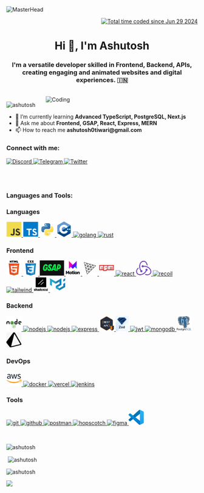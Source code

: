 <!-- Header Image -->
<img src="https://user-images.githubusercontent.com/74038190/225813708-98b745f2-7d22-48cf-9150-083f1b00d6c9.gif" alt="MasterHead">

<!-- WakaTime Badge -->
<p align="right">
    <a href="https://wakatime.com/@c34e365f-01c3-4480-a437-d477dc0aa67b">
        <img src="https://wakatime.com/badge/user/c34e365f-01c3-4480-a437-d477dc0aa67b.svg" alt="Total time coded since Jun 29 2024" />
    </a>
</p>

<!-- Introduction -->
<h1 align="center">Hi 👋, I'm Ashutosh</h1>
<h3 align="center">I'm a versatile developer skilled in Frontend, Backend, APIs, creating engaging and animated websites and digital experiences. 🇮🇳</h3>
<br>
<img align="right" alt="Coding" width="400" src="https://cdn.dribbble.com/users/1162077/screenshots/3848914/programmer.gif">

<!-- GitHub Profile Views -->
<p align="left">
    <img src="https://komarev.com/ghpvc/?username=AshutoshDM1&color=blueviolet" alt="ashutosh" />
</p>

<!-- About Me -->
<ul>
    <li>🌱 I’m currently learning <strong>Advanced TypeScript, PostgreSQL, Next.js</strong></li>
    <li>💬 Ask me about <strong>Frontend, GSAP, React, Express, MERN</strong></li>
    <li>📫 How to reach me <strong>ashutosh0tiwari@gmail.com</strong></li>
</ul>

<!-- Connect with Me -->
<h3 align="left">Connect with me:</h3>
<p align="left">
    <a href="https://discord.gg/6ggJNXBy" target="_blank">
        <img src="https://e0.pxfuel.com/wallpapers/175/868/desktop-wallpaper-gradient-discord-logo.jpg" alt="Discord" height="40" />
    </a>
    <a href="https://t.me/ashutosh8377" target="_blank">
        <img src="https://cdn3.iconfinder.com/data/icons/social-media-chamfered-corner/154/telegram-512.png" alt="Telegram" height="40" />
    </a>
    <a href="https://x.com/Ashutosh234234" target="_blank">
        <img src="https://upload.wikimedia.org/wikipedia/commons/thumb/b/b7/X_logo.jpg/1200px-X_logo.jpg" alt="Twitter" height="40" />
    </a>
</p>
<br>
<br>
<!-- Languages and Tools -->
<h3 align="left">Languages and Tools:</h3>
<p align="left">
    <!-- Languages -->
     <h3 align="left">Languages</h3>
    <a href="https://developer.mozilla.org/en-US/docs/Web/JavaScript" target="_blank" rel="noreferrer">
        <img src="https://raw.githubusercontent.com/devicons/devicon/master/icons/javascript/javascript-original.svg" alt="javascript" width="40" height="40"/>
    </a>
    <a href="https://www.typescriptlang.org/" target="_blank" rel="noreferrer">
        <img src="https://raw.githubusercontent.com/devicons/devicon/master/icons/typescript/typescript-original.svg" alt="typescript" width="40" height="40"/>
    </a>
    <a href="https://www.python.org/" target="_blank" rel="noreferrer">
        <img src="https://raw.githubusercontent.com/devicons/devicon/master/icons/python/python-original.svg" alt="python" width="40" height="40"/>
    </a>
    <a href="https://www.cplusplus.com/" target="_blank" rel="noreferrer">
        <img src="https://raw.githubusercontent.com/devicons/devicon/master/icons/cplusplus/cplusplus-original.svg" alt="cplusplus" width="40" height="40"/>
    </a>
    <a href="https://go.dev/" target="_blank" rel="noreferrer">
        <img src="https://skillicons.dev/icons?i=golang" alt="golang" width="40" height="40"/>
    </a>
    <a href="https://www.rust-lang.org/" target="_blank" rel="noreferrer">
        <img src="https://skillicons.dev/icons?i=rust" alt="rust" width="40" height="40"/>
    </a>
    <!-- Frontend -->
     <h3 align="left">Frontend</h3>
    <a href="https://www.w3.org/html/" target="_blank" rel="noreferrer">
        <img src="https://raw.githubusercontent.com/devicons/devicon/master/icons/html5/html5-original-wordmark.svg" alt="html5" width="40" height="40"/>
    </a>
    <a href="https://www.w3.org/Style/CSS/" target="_blank" rel="noreferrer">
        <img src="https://raw.githubusercontent.com/devicons/devicon/master/icons/css3/css3-original-wordmark.svg" alt="css3" width="40" height="40"/>
    </a>
    <a href="https://greensock.com/gsap/" target="_blank" rel="noreferrer">
        <img src="./assests/gsap.png" alt="gsap" height="40"/>
    </a>
    <a href="https://www.framer.com/motion/" target="_blank" rel="noreferrer">
        <img src="./assests/framer motion.jpg" alt="framer motion" height="40"/>
    </a>
    <a href="https://threejs.org/" target="_blank" rel="noreferrer">
        <img style="background-color: white;" src="https://raw.githubusercontent.com/devicons/devicon/master/icons/threejs/threejs-original.svg" alt="three js" width="40" height="40"/>
    </a>
    <a href="https://www.npmjs.com/" target="_blank" rel="noreferrer">
        <img src="https://raw.githubusercontent.com/devicons/devicon/master/icons/npm/npm-original-wordmark.svg" alt="npm" width="40" height="40"/>
    </a>
    <a href="https://reactjs.org/" target="_blank" rel="noreferrer">
        <img src="https://skillicons.dev/icons?i=react" alt="react" width="40" height="40"/>
    </a>
    <a href="https://redux.js.org" target="_blank" rel="noreferrer">
        <img src="https://raw.githubusercontent.com/devicons/devicon/master/icons/redux/redux-original.svg" alt="redux" width="40" height="40"/>
    </a>
    <a href="https://recoiljs.org/" target="_blank" rel="noreferrer">
        <img src="https://recoiljs.org/img/favicon.png" alt="recoil" width="40" height="40"/>
    </a>
    <a href="https://tailwindcss.com/" target="_blank" rel="noreferrer">
        <img src="https://www.vectorlogo.zone/logos/tailwindcss/tailwindcss-icon.svg" alt="tailwind" width="40" height="40"/>
    </a>
    <a href="https://shadcn.dev/" target="_blank" rel="noreferrer">
        <img src="./assests/shadcn.jpg" alt="shadcn"  height="40"/>
    </a>
    <a href="https://mui.com/" target="_blank" rel="noreferrer">
        <img src="https://raw.githubusercontent.com/devicons/devicon/master/icons/materialui/materialui-original.svg" alt="material ui" width="40" height="40"/>
    </a>
    <!-- Backend -->
     <h3 align="left">Backend</h3>
    <a href="https://nodejs.org" target="_blank" rel="noreferrer">
        <img src="https://raw.githubusercontent.com/devicons/devicon/master/icons/nodejs/nodejs-original-wordmark.svg" alt="nodejs" width="40" height="40"/>
    </a>
    <a href="https://bun.sh/" target="_blank" rel="noreferrer">
        <img src="https://skillicons.dev/icons?i=bun" alt="nodejs" width="40" height="40"/>
    </a>
    <a href="https://firebase.com/" target="_blank" rel="noreferrer">
        <img src="https://skillicons.dev/icons?i=firebase" alt="nodejs" width="40" height="40"/>
    </a>
    <a href="https://expressjs.com" target="_blank" rel="noreferrer">
        <img src="https://skillicons.dev/icons?i=express" alt="express" height="40"/>
    </a>
    <a href="https://restfulapi.net/" target="_blank" rel="noreferrer">
        <img src="./assests/restapi.png" alt="rest api" height="40"/>
    </a>
    <a href="https://zod.dev/" target="_blank" rel="noreferrer">
        <img src="./assests/zod1.jpg" alt="zod" height="40"/>
    </a>
    <a href="https://jwt.io/" target="_blank" rel="noreferrer">
        <img src="https://jwt.io/img/pic_logo.svg" alt="jwt" width="40" height="40"/>
    </a>
    <a href="https://www.mongodb.com/" target="_blank" rel="noreferrer">
        <img src="https://skillicons.dev/icons?i=mongodb" alt="mongodb" width="40" height="40"/>
    </a>
    <a href="https://www.postgresql.org" target="_blank" rel="noreferrer">
        <img src="https://raw.githubusercontent.com/devicons/devicon/master/icons/postgresql/postgresql-original-wordmark.svg" alt="postgresql" width="40" height="40"/>
    </a>
    <a href="https://www.prisma.io/" target="_blank" rel="noreferrer">
        <img src="./assests/prisma.png" alt="Prisma" width="40" height="40"/>
    </a>
    <!-- DevOps -->
     <h3 align="left">DevOps</h3>
    <a href="https://aws.amazon.com" target="_blank" rel="noreferrer">
        <img src="https://raw.githubusercontent.com/devicons/devicon/master/icons/amazonwebservices/amazonwebservices-original-wordmark.svg" alt="aws" width="40" height="40"/>
    </a>
    <a href="https://www.docker.com/" target="_blank" rel="noreferrer">
        <img src="https://skillicons.dev/icons?i=docker" alt="docker" width="40" height="40"/>
    </a>
    <a href="https://vercel.com/" target="_blank" rel="noreferrer">
        <img src="https://assets.vercel.com/image/upload/front/favicon/vercel/favicon.ico" alt="vercel" width="40" height="40"/>
    </a>
    <a href="https://www.jenkins.io/" target="_blank" rel="noreferrer">
        <img src="https://www.jenkins.io/images/logos/jenkins/jenkins.svg" alt="jenkins" width="40" height="40"/>
    </a>
    <!-- Tools -->
     <h3 align="left">Tools</h3>
    <a href="https://git-scm.com/" target="_blank" rel="noreferrer">
        <img src="https://www.vectorlogo.zone/logos/git-scm/git-scm-icon.svg" alt="git" width="40" height="40"/>
    </a>
    <a href="https://github.com/" target="_blank" rel="noreferrer">
        <img src="https://github.githubassets.com/images/modules/logos_page/GitHub-Mark.png" alt="github" width="40" height="40"/>
    </a>
    <a href="https://www.postman.com/" target="_blank" rel="noreferrer">
        <img src="https://www.vectorlogo.zone/logos/getpostman/getpostman-icon.svg" alt="postman" width="40" height="40"/>
    </a>
    <a href="https://hoppscotch.io/" target="_blank" rel="noreferrer">
        <img src="https://hoppscotch.io/favicon.ico" alt="hopscotch" width="40" height="40"/>
    </a>
    <a href="https://www.figma.com/" target="_blank" rel="noreferrer">
        <img src="https://www.vectorlogo.zone/logos/figma/figma-icon.svg" alt="figma" width="40" height="40"/>
    </a>
    <a href="https://code.visualstudio.com/" target="_blank" rel="noreferrer">
        <img src="https://raw.githubusercontent.com/devicons/devicon/master/icons/vscode/vscode-original.svg" alt="vs code" width="40" height="40"/>
    </a>
</p>
<br>
<!-- GitHub Stats -->
<p>
    <img align="center" src="https://github-readme-stats.vercel.app/api/top-langs?username=AshutoshDM1&show_icons=true&locale=en&layout=compact&hide_border=true&theme=holi" alt="ashutosh" />
</p>

<!-- GitHub Stats more -->
<p>&nbsp;<img align="center" src="https://github-readme-stats.vercel.app/api?username=AshutoshDM1&show_icons=true&locale=en&hide_border=true&theme=holi" alt="ashutosh" /></p>

<!-- Activity Graph -->
<p>
    <img align="center" src="https://github-readme-streak-stats.herokuapp.com/?user=AshutoshDM1&hide_border=true&theme=react-dark" alt="ashutosh" />
</p>
<!-- language Graph -->
<p>
    <img src="https://github-readme-stats.vercel.app/api/wakatime?username=c34e365f-01c3-4480-a437-d477dc0aa67b&layout=compact&theme=holi&range=all_time"/>
</p>
